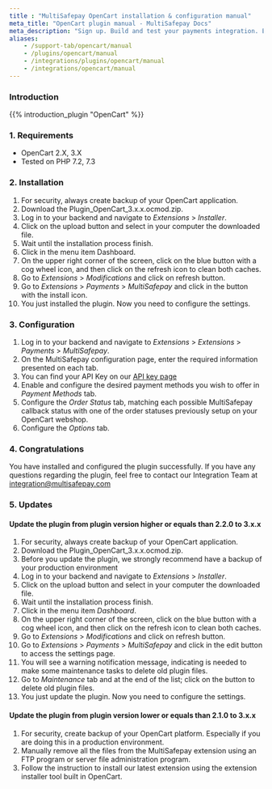 ```yaml
---
title : "MultiSafepay OpenCart installation & configuration manual"
meta_title: "OpenCart plugin manual - MultiSafepay Docs"
meta_description: "Sign up. Build and test your payments integration. Explore our products and services. Use our API Reference, SDKs, and wrappers. Get support."
aliases:
    - /support-tab/opencart/manual
    - /plugins/opencart/manual
    - /integrations/plugins/opencart/manual
    - /integrations/opencart/manual
---
```


### Introduction

{{% introduction_plugin "OpenCart" %}}

### 1. Requirements
- OpenCart 2.X, 3.X
- Tested on PHP 7.2, 7.3

### 2. Installation
1. For security, always create backup of your OpenCart application.
2. Download the Plugin_OpenCart_3.x.x.ocmod.zip.
3. Log in to your backend and navigate to _Extensions_ > _Installer_.
4. Click on the upload button and select in your computer the downloaded file.
5. Wait until the installation process finish. 
6. Click in the menu item Dashboard.
7. On the upper right corner of the screen, click on the blue button with a cog wheel icon, and then click on the refresh icon to clean both caches. 
8. Go to _Extensions_ > _Modifications_ and click on refresh button.
9. Go to _Extensions_ > _Payments_ > _MultiSafepay_ and click in the button with the install icon.
10. You just installed the plugin. Now you need to configure the settings. 

### 3. Configuration
1. Log in to your backend and navigate to _Extensions_ > _Extensions_ > _Payments_ > _MultiSafepay_.
2. On the MultiSafepay configuration page, enter the required information presented on each tab. 
3. You can find your API Key on our [API key page](/tools/multisafepay-control/get-your-api-key)
4. Enable and configure the desired payment methods you wish to offer in _Payment Methods_ tab.
5. Configure the _Order Status_ tab, matching each possible MultiSafepay callback status with one of the order statuses previously setup on your OpenCart webshop.
6. Configure the _Options_ tab. 

### 4. Congratulations
You have installed and configured the plugin successfully. If you have any questions regarding the plugin, feel free to contact our Integration Team at <integration@multisafepay.com>

### 5. Updates
#### Update the plugin from plugin version higher or equals than 2.2.0 to 3.x.x
1. For security, always create backup of your OpenCart application.
2. Download the Plugin_OpenCart_3.x.x.ocmod.zip.
3. Before you update the plugin, we strongly recommend have a backup of your production environment
4. Log in to your backend and navigate to _Extensions_ > _Installer_.
5. Click on the upload button and select in your computer the downloaded file.
6. Wait until the installation process finish. 
7. Click in the menu item _Dashboard_.
8. On the upper right corner of the screen, click on the blue button with a cog wheel icon, and then click on the refresh icon to clean both caches. 
9. Go to _Extensions_ > _Modifications_ and click on refresh button.
10. Go to _Extensions_ > _Payments_ > _MultiSafepay_ and click in the edit button to access the settings page.
11. You will see a warning notification message, indicating is needed to make some maintenance tasks to delete old plugin files. 
12. Go to _Maintenance_ tab and at the end of the list; click on the button to delete old plugin files. 
13. You just update the plugin. Now you need to configure the settings. 


#### Update the plugin from plugin version lower or equals than 2.1.0 to 3.x.x
1. For security, create backup of your OpenCart platform. Especially if you are doing this in a production environment.
2. Manually remove all the files from the MultiSafepay extension using an FTP program or server file administration program.
3. Follow the instruction to install our latest extension using the extension installer tool built in OpenCart.

